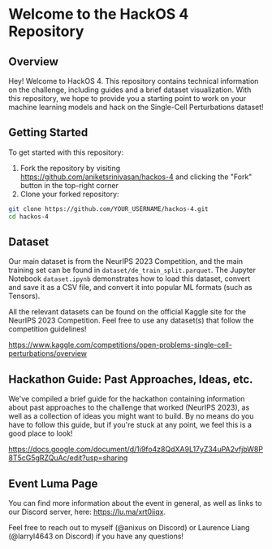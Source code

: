 # Welcome to the HackOS 4 Repository

## Overview 
Hey! Welcome to HackOS 4. This repository contains technical information on the challenge, including guides and a brief dataset visualization.
With this repository, we hope to provide you a starting point to work on your machine learning models and hack on the Single-Cell Perturbations dataset! 

## Getting Started
To get started with this repository:

1. Fork the repository by visiting https://github.com/aniketsrinivasan/hackos-4 and clicking the "Fork" button in the top-right corner
2. Clone your forked repository:
```bash
git clone https://github.com/YOUR_USERNAME/hackos-4.git
cd hackos-4
```

## Dataset
Our main dataset is from the NeurIPS 2023 Competition, and the main training set can be found in `dataset/de_train_split.parquet`. 
The Jupyter Notebook `dataset.ipynb` demonstrates how to load this dataset, convert and save it as a CSV file, and convert it into popular ML formats (such as Tensors). 

All the relevant datasets can be found on the official Kaggle site for the NeurIPS 2023 Competition. Feel free to use any dataset(s) that follow the competition guidelines! 

https://www.kaggle.com/competitions/open-problems-single-cell-perturbations/overview

## Hackathon Guide: Past Approaches, Ideas, etc.
We've compiled a brief guide for the hackathon containing information about past approaches to the challenge that worked (NeurIPS 2023), as well as a collection of 
ideas you might want to build. By no means do you have to follow this guide, but if you're stuck at any point, we feel this is a good place to look! 

https://docs.google.com/document/d/1i9fo4z8QdXA9L17yZ34uPA2vfjbW8P8T5cG5gRZQuAc/edit?usp=sharing

## Event Luma Page
You can find more information about the event in general, as well as links to our Discord server, here: https://lu.ma/xrt0iiqx. 

Feel free to reach out to myself (@anixus on Discord) or Laurence Liang (@larryl4643 on Discord) if you have any questions! 
